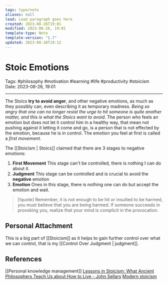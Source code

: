 ```yaml
---
tags: type/note
aliases: null
lead: Lead paragraph goes here
created: 2023-08-26T19:01
modified: 2023-08-26, 19:01
template-type: Note
template-version: "1.7"
updated: 2023-08-26T19:12
---
```


# Stoic Emotions

Tags:  #philosophy  #motivation #learning #life #productivity #stoicism  
Date: 2023-08-26, 19:01

---

The Stoics **try to avoid anger**, and other negative emotions, as much as they possibly can, even describing it as temporary madness. _Being so angry that one can no longer resist the urge to hit someone is quite another matter, and this is what the Stoics want to avoid_. The person who feels an emotion but does not let it control him in a healthy way, that mean not pushing against it letting it come and go, is a person that is not effected by the emotion, because he is in control. The emotion you feel at first is called a _first movement_. 

The [[Stoicism | Stoics]] claimed that there are 3 stages to negative emotions:

1. **First Movement**
	This stage can't be controlled, there is nothing I can do about it. 
2. **Judgment**
	This stage can be controlled and is crucial to avoid the **negative** emotion
3. **Emotion**
	Ones in this stage, there is nothing one can do but accept the emotion and wait. 

> [!quote]
> Remember, it is not enough to be hit or insulted to be harmed, you must believe 
> that you are being harmed. If someone succeeds in provoking you, realize that your 
> mind is complicit in the provocation.

## Personal Attachment

This is a big part of [[Stoicism]] as it helps to gain further control over what we can control, that is my [[Control Over Judgment | judgment]].

## References

[[Personal knowledge management]]
[Lessons in Stoicism: What Ancient Philosophers Teach Us about How to Live - John Sellars](https://books.google.cz/books/about/Lessons_in_Stoicism.html?id=ky84zQEACAAJ&redir_esc=y)
[Modern stoicism](https://modernstoicism.com/)
